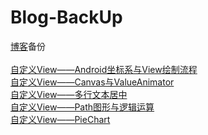 # Blog-BackUp  
 [博客](http://www.idtkm.com)备份<br>
 <br>
[自定义View——Android坐标系与View绘制流程](https://github.com/Idtk/Blog/blob/master/Blog/1%E3%80%81CoordinateAndProcess.md)<br>
[自定义View——Canvas与ValueAnimator](https://github.com/Idtk/Blog/blob/master/Blog/2%E3%80%81CanvasAndValueAnimator.md)<br>
[自定义View——多行文本居中](https://github.com/Idtk/Blog/blob/master/Blog/3%E3%80%81Multi-lineTextCenter.md)<br>
[自定义View——Path图形与逻辑运算](https://github.com/Idtk/Blog/blob/master/Blog/4%E3%80%81PathFigureAndLogical.md)<br>
[自定义View——PieChart](https://github.com/Idtk/Blog/blob/master/Blog/5%E3%80%81PieChart.md)<br>
